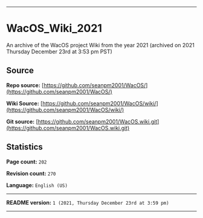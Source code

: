 
***

# WacOS_Wiki_2021
An archive of the WacOS project Wiki from the year 2021 (archived on 2021 Thursday December 23rd at 3:53 pm PST)

## Source

**Repo source:** [https://github.com/seanpm2001/WacOS/](https://github.com/seanpm2001/WacOS/)

**Wiki Source:** [https://github.com/seanpm2001/WacOS/wiki/](https://github.com/seanpm2001/WacOS/wiki/)

**Git source:** [https://github.com/seanpm2001/WacOS.wiki.git](https://github.com/seanpm2001/WacOS.wiki.git)

## Statistics

**Page count:** `202`

**Revision count:** `270`

**Language:** `English (US)`

***

**README version:** `1 (2021, Thursday December 23rd at 3:59 pm)`

***

